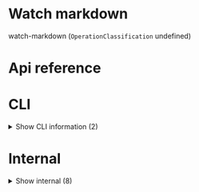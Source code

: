 # Watch markdown

watch-markdown (`OperationClassification` undefined)



# Api reference

# CLI

<details><summary>Show CLI information (2)</summary>
    
  # makeMarkdownIndexCli()




| Input      |    |    |
| ---------- | -- | -- |
| - | | |
| **Output** |    |    |



## 📄 makeMarkdownIndexCli (unexported const)

  </details>

# Internal

<details><summary>Show internal (8)</summary>
    
  # getBetterLocation()

holy grail of LLM's: data structurisation


| Input      |    |    |
| ---------- | -- | -- |
| config | { fileName: string, <br />shortDescription: string, <br />projectRelativePath: string, <br />folderStructure: string, <br /> } |  |
| **Output** |    |    |



## getIsPrivate()

| Input      |    |    |
| ---------- | -- | -- |
| contents | string |  |
| **Output** |    |    |



## makeMarkdownIndex()

Creates `MarkdownIndex` using GPT and other things.


| Input      |    |    |
| ---------- | -- | -- |
| absoluteMarkdownFilePath | string |  |
| **Output** |    |    |



## watchMarkdown()

TODO:


## Refactor MarkdownIndex storage

- put it in frontmatter of the markdown!
- don't watch for .markdownIndex
- remove all .markdownindex.json
- watch contents of md file (frontmatter only) to see if index-version is "old"
- set everything being old...


==============


Every time a markdown file comes in (watcher), can we do some default functions and GPT for it.

Created `MarkdownIndex` at `[filename].MarkdownIndex.json`

- frontmatter
- add author, createdAt (non-GPT)
- title, keywords, seo keywords, seo title
- [filename].index.json:
- statements
- take-aways
- social-media-posts
- images: GPT to get visual descriptions for any markdown file, which in turn can be turned into images
- summary
- snippets: Interesting standalone snippet finding in bigger video/audio `audiofile-name].snippets.json`


TODO: Offline GPT-less naming:

Match the audio recording .md against word combinations, model names, and folder names (and operation names, with that). name of the md can be based on those matches. fire out an exact strategy later. this way, the name can be auto-generated without a GPT, which is way more free/scalable/offline/decentralised, right now


| Input      |    |    |
| ---------- | -- | -- |
| - | | |
| **Output** |    |    |



## 📄 getBetterLocation (exported const)

holy grail of LLM's: data structurisation


## 📄 getIsPrivate (exported const)

## 📄 makeMarkdownIndex (exported const)

Creates `MarkdownIndex` using GPT and other things.


## 📄 watchMarkdown (exported const)

TODO:


## Refactor MarkdownIndex storage

- put it in frontmatter of the markdown!
- don't watch for .markdownIndex
- remove all .markdownindex.json
- watch contents of md file (frontmatter only) to see if index-version is "old"
- set everything being old...


==============


Every time a markdown file comes in (watcher), can we do some default functions and GPT for it.

Created `MarkdownIndex` at `[filename].MarkdownIndex.json`

- frontmatter
- add author, createdAt (non-GPT)
- title, keywords, seo keywords, seo title
- [filename].index.json:
- statements
- take-aways
- social-media-posts
- images: GPT to get visual descriptions for any markdown file, which in turn can be turned into images
- summary
- snippets: Interesting standalone snippet finding in bigger video/audio `audiofile-name].snippets.json`


TODO: Offline GPT-less naming:

Match the audio recording .md against word combinations, model names, and folder names (and operation names, with that). name of the md can be based on those matches. fire out an exact strategy later. this way, the name can be auto-generated without a GPT, which is way more free/scalable/offline/decentralised, right now
  </details>


